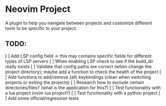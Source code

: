 # Neovim Project

A plugin to help you navigate between projects and customize different tools to be specific to your project.

## TODO:
[ ] Add LSP config field -> this may contains specific fields for different types of LSP servers
[ ] When enabling LSP check to see if the build_dir really exists
[ ] Validate that config paths are correct (when change the project directory); maybe add a function to check the health of the project
[ ] Add functions to add/remove (all) keybindings (clean when switching projects or exiting the projects)
[ ] Research how to exclude certain directories/files? (what is the application for this?)
[ ] Test functionality with a lua project (nvim lua project?)
[ ] Test functionality with a python project
[ ] Add some official/regression tests
